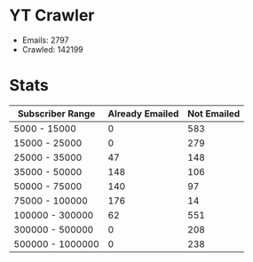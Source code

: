 # YT Crawler
- Emails: 2797
- Crawled: 142199

# Stats
| Subscriber Range  | Already Emailed | Not Emailed |
|-------|-------|-------|
| 5000 - 15000 | 0 | 583 |
| 15000 - 25000 | 0 | 279 |
| 25000 - 35000 | 47 | 148 |
| 35000 - 50000 | 148 | 106 |
| 50000 - 75000 | 140 | 97 |
| 75000 - 100000 | 176 | 14 |
| 100000 - 300000 | 62 | 551 |
| 300000 - 500000 | 0 | 208 |
| 500000 - 1000000 | 0 | 238 |
